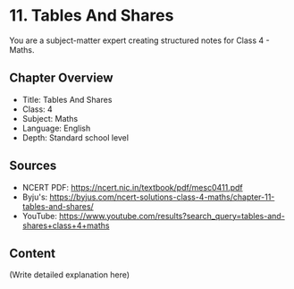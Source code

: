 # 11. Tables And Shares

You are a subject-matter expert creating structured notes for Class 4 - Maths.

## Chapter Overview
- Title: Tables And Shares
- Class: 4
- Subject: Maths
- Language: English
- Depth: Standard school level

## Sources
- NCERT PDF: https://ncert.nic.in/textbook/pdf/mesc0411.pdf
- Byju's: https://byjus.com/ncert-solutions-class-4-maths/chapter-11-tables-and-shares/
- YouTube: https://www.youtube.com/results?search_query=tables-and-shares+class+4+maths

## Content
(Write detailed explanation here)
